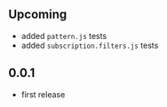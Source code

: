 ## Upcoming
- added `pattern.js` tests
- added `subscription.filters.js` tests


## 0.0.1
- first release
